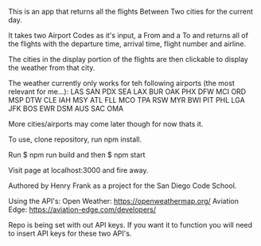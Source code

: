 This is an app that returns all the flights Between Two cities for the current day. 

It takes two Airport Codes as it's input, a From and a To and returns all of the flights
with the departure time, arrival time, flight number and airline. 

The cities in the display portion of the flights are then clickable to display the weather from
that city. 

The weather currently only works for teh following airports (the most relevant for me...):
LAS
SAN
PDX
SEA
LAX
BUR
OAK
PHX
DFW
MCI
ORD
MSP
DTW
CLE
IAH
MSY
ATL
FLL
MCO
TPA
RSW
MYR
BWI
PIT
PHL
LGA
JFK
BOS
EWR
DSM
AUS
SAC
OMA

More cities/airports may come later though for now thats it. 

To use, clone repository, run npm install. 

Run $ npm run build and then $ npm start

Visit page at localhost:3000 and fire away. 

Authored by Henry Frank as a project for the San Diego Code School. 

Using the API's: 
Open Weather: https://openweathermap.org/
Aviation Edge: https://aviation-edge.com/developers/

Repo is being set with out API keys. If you want it to function you will need to insert API keys for these two API's.

